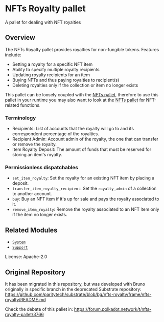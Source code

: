 # NFTs Royalty pallet

A pallet for dealing with NFT royalties

## Overview

The NFTs Royalty pallet provides royalties for non-fungible tokens. Features include:

* Setting a royalty for a specific NFT item
* Ability to specify multiple royalty recipients
* Updating royalty recipients for an item
* Buying NFTs and thus paying royalties to recipient(s)
* Deleting royalties only if the collection or item no longer exists

This pallet can be loosely coupled with the [NFTs pallet](https://paritytech.github.io/substrate/master/pallet_nfts), therefore to use this pallet in your runtime you may also want to look at the [NFTs pallet](https://paritytech.github.io/substrate/master/pallet_nfts) for NFT-related functions.

### Terminology
* Recipients:  List of accounts that the royalty will go to and its correspondent percentage of the royalties.
* Recipient Admin:  Account admin of the royalty, the one that can transfer or remove the royalty.
* Item Royalty Deposit: The amount of funds that must be reserved for storing an item's royalty.
### Permissionless dispatchables

* `set_item_royalty`: Set the royalty for an existing NFT item by placing a deposit.
* `transfer_item_royalty_recipient`: Set the `royalty_admin` of a collection to another account.
* `buy`: Buy an NFT item if it's up for sale and pays the royalty associated to it.
* `remove_item_royalty`: Remove the royalty associated to an NFT item only if the item no longer exists.

## Related Modules

* [`System`](https://docs.rs/frame-system/latest/frame_system/)
* [`Support`](https://docs.rs/frame-support/latest/frame_support/)

License: Apache-2.0

## Original Repository
It has been migrated in this repository, but was developed with Bruno originally in specific branch in the deprecated Substrate repository: https://github.com/paritytech/substrate/blob/bg/nfts-royalty/frame/nfts-royalty/README.md

Check the debate of this pallet in:
https://forum.polkadot.network/t/nfts-royalty-pallet/3766